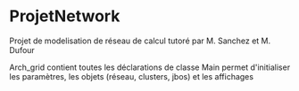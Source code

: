 # ProjetNetwork
Projet de modelisation de réseau de calcul tutoré par M. Sanchez et M. Dufour

Arch_grid contient toutes les déclarations de classe
Main permet d'initialiser les paramètres, les objets (réseau, clusters, jbos) et les affichages
